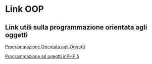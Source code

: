 # Link OOP

## Link utili sulla programmazione orientata agli oggetti

[Programmazione Orientata agli Oggetti](https://www.html.it/guide/guida-programmazione-orientata-agli-oggetti/)

[Programmazione ad ogegtti inPHP 5](https://www.html.it/pag/51876/la-programmazione-a-oggetti-e-php/)
